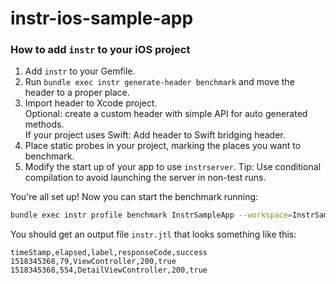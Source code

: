 # instr-ios-sample-app

### How to add `instr` to your iOS project

1. Add `instr` to your Gemfile.
2. Run `bundle exec instr generate-header benchmark` and move the header to a proper place.
3. Import header to Xcode project.  
   Optional: create a custom header with simple API for auto generated methods.  
   If your project uses Swift: Add header to Swift bridging header.  
4. Place static probes in your project, marking the places you want to benchmark.
5. Modify the start up of your app to use `instrserver`.
   Tip: Use conditional compilation to avoid launching the server in non-test runs.

You're all set up! Now you can start the benchmark running:

```bash
bundle exec instr profile benchmark InstrSampleApp --workspace=InstrSampleApp.xcworkspace/ --server-port=8081
```

You should get an output file `instr.jtl` that looks something like this:

```
timeStamp,elapsed,label,responseCode,success
1518345368,79,ViewController,200,true
1518345368,554,DetailViewController,200,true
```
